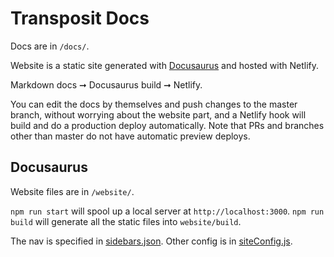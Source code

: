 # Transposit Docs

Docs are in `/docs/`.

Website is a static site generated with [Docusaurus](https://docusaurus.io) and hosted with Netlify.

Markdown docs ➞ Docusaurus build ➞ Netlify.

You can edit the docs by themselves and push changes to the master branch, without worrying about the website part, and a Netlify hook will build and do a production deploy automatically. Note that PRs and branches other than master do not have automatic preview deploys.

## Docusaurus

Website files are in `/website/`.

`npm run start` will spool up a local server at `http://localhost:3000`. `npm run build` will generate all the static files into `website/build`.

The nav is specified in [sidebars.json](website/sidebars.json). Other config is in [siteConfig.js](website/siteConfig.js).